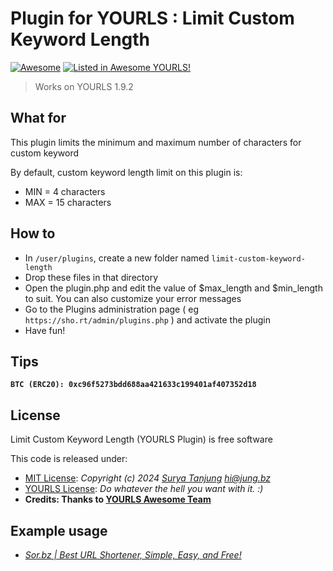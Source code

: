 # Plugin for YOURLS : Limit Custom Keyword Length

[![Awesome](https://awesome.re/badge.svg)](https://awesome.re) [![Listed in Awesome YOURLS!](https://img.shields.io/badge/Awesome-YOURLS-C5A3BE)](https://github.com/YOURLS/awesome)

> Works on YOURLS 1.9.2

## What for

This plugin limits the minimum and maximum number of characters for custom keyword

By default, custom keyword length limit on this plugin is:
  * MIN = 4 characters
  * MAX = 15 characters

## How to

* In `/user/plugins`, create a new folder named `limit-custom-keyword-length`
* Drop these files in that directory
* Open the plugin.php and edit the value of $max_length and $min_length to suit. You can also customize your error messages
* Go to the Plugins administration page ( eg `https://sho.rt/admin/plugins.php` ) and activate the plugin 
* Have fun!

## Tips

**`BTC (ERC20): 0xc96f5273bdd688aa421633c199401af407352d18`**

## License

Limit Custom Keyword Length (YOURLS Plugin) is free software

This code is released under:
* [MIT License](https://github.com/suryatanjung/yourls-limit-custom-keyword-length/blob/main/LICENSE): *Copyright (c) 2024 [Surya Tanjung](https://jung.bz/) [hi@jung.bz](mailto:hi@jung.bz)*
* [YOURLS License](https://github.com/YOURLS/YOURLS): *Do whatever the hell you want with it. :)*
* **Credits: Thanks to [YOURLS Awesome Team](https://github.com/YOURLS/YOURLS/graphs/contributors)**

## Example usage

* *[Sor.bz | Best URL Shortener, Simple, Easy, and Free!](https://sor.bz)*
